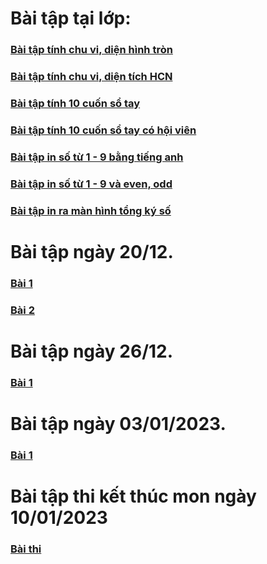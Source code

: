 # Bài tập tại lớp:
### [Bài tập tính chu vi, diện hình tròn](https://jdoodle.com/a/5Hsu)
### [Bài tập tính chu vi, diện tích HCN](https://jdoodle.com/a/5Hsw)
### [Bài tập tính 10 cuốn sổ tay](https://jdoodle.com/a/5HsA)
### [Bài tập tính 10 cuốn sổ tay có hội viên](https://jdoodle.com/a/5HsD)
### [Bài tập in số từ 1 - 9 bằng tiếng anh](https://jdoodle.com/a/5F28)
### [Bài tập in số từ 1 - 9 và even, odd](https://jdoodle.com/a/5F2i)
### [Bài tập in ra màn hình tổng ký số](https://jdoodle.com/a/5FUe)


# Bài tập ngày 20/12.
### [Bài 1](https://jdoodle.com/a/5F28)
### [Bài 2](https://jdoodle.com/a/5F2i)


# Bài tập ngày 26/12.
### [Bài 1](https://jdoodle.com/a/5FUe)


# Bài tập ngày 03/01/2023.
### [Bài 1](https://jdoodle.com/a/5GGS)

# Bài tập thi kết thúc mon ngày 10/01/2023

### [Bài thi](https://jdoodle.com/a/5I45)
